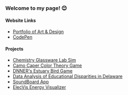 ### Welcome to my page! 😊 

#### Website Links
- [Portfolio of Art & Design](https://sites.google.com/view/annapoliswu/)
- [CodePen](https://codepen.io/collection/nZwLWx)

#### Projects
- [Chemistry Glassware Lab Sim](https://github.com/annapoliswu/chemSims)
- [Camo Caper Color Theory Game](https://github.com/UD-CISC374/educational-game-project-team-15-zihan-wu-matt-miller)
- [DNNER's Estuary Bird Game](https://github.com/cisc275/project-assignment-11-16) 
- [Data Analysis of Educational Disparities in Delaware](https://annapoliswu.github.io/CISC367_Midterm/html/final-student-disparity-analysis.html)
- [SoundBoard App](https://github.com/trevorvandevelde/Soundboard)
- [ElecVis Energy Visualizer](https://github.com/Sensify-Lab/Electric-Vis)

<!--
**annapoliswu/annapoliswu** is a ✨ _special_ ✨ repository because its `README.md` (this file) appears on your GitHub profile.

Here are some ideas to get you started:
- 🔭 I’m currently working on ...
- 🌱 I’m currently learning ...
- 👯 I’m looking to collaborate on ...
- 🤔 I’m looking for help with ...
- 💬 Ask me about ...
- 📫 How to reach me: ...
- 😄 Pronouns: ...
- ⚡ Fun fact: ...
-->
